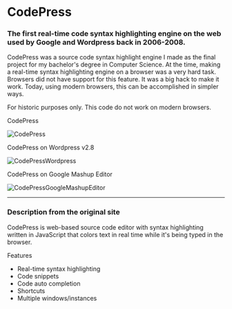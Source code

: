# CodePress

### The first real-time code syntax highlighting engine on the web used by Google and Wordpress back in 2006-2008.

CodePress was a source code syntax highlight engine I made as the final
project for my bachelor's degree in Computer Science. At the time, making
a real-time syntax highlighting engine on a browser was a very hard task.
Browsers did not have support for this feature. It was a big hack to make
it work. Today, using modern browsers, this can be accomplished in simpler ways.

For historic purposes only. This code do not work on modern browsers.

CodePress

![CodePress](https://raw.githubusercontent.com/fermads/codepress/master/images/codepress.jpg)

CodePress on Wordpress v2.8

![CodePressWordpress](https://raw.githubusercontent.com/fermads/codepress/master/images/googlemashupeditor-codepress.png)

CodePress on Google Mashup Editor

![CodePressGoogleMashupEditor](https://raw.githubusercontent.com/fermads/codepress/master/images/wordpress-codepress.png)

-----------------------------
### Description from the original site

CodePress is web-based source code editor with syntax highlighting written in
JavaScript that colors text in real time while it's being typed in the browser.

Features
- Real-time syntax highlighting
- Code snippets
- Code auto completion
- Shortcuts
- Multiple windows/instances